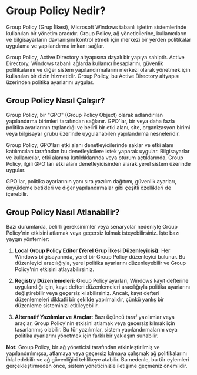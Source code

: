 # Group Policy Nedir?

Group Policy (Grup İlkesi), Microsoft Windows tabanlı işletim sistemlerinde kullanılan bir yönetim aracıdır. Group Policy, ağ yöneticilerine, kullanıcıların ve bilgisayarların davranışını kontrol etmek için merkezi bir yerden politikalar uygulama ve yapılandırma imkanı sağlar.

Group Policy, Active Directory altyapısına dayalı bir yapıya sahiptir. Active Directory, Windows tabanlı ağlarda kullanıcı hesaplarını, güvenlik politikalarını ve diğer sistem yapılandırmalarını merkezi olarak yönetmek için kullanılan bir dizin hizmetidir. Group Policy, bu Active Directory altyapısı üzerinden politika ayarlarını uygular.

## Group Policy Nasıl Çalışır?

Group Policy, bir "GPO" (Group Policy Object) olarak adlandırılan yapılandırma birimleri tarafından sağlanır. GPO'lar, bir veya daha fazla politika ayarlarının toplandığı ve belirli bir etki alanı, site, organizasyon birimi veya bilgisayar grubu üzerinde uygulanabilen yapılandırma nesneleridir.

Group Policy, GPO'ları etki alanı denetleyicilerinde saklar ve etki alanı katılımcıları tarafından bu denetleyicilere istek yaparak uygular. Bilgisayarlar ve kullanıcılar, etki alanına katıldıklarında veya oturum açtıklarında, Group Policy, ilgili GPO'ları etki alanı denetleyicisinden alarak yerel sistem üzerinde uygular.

GPO'lar, politika ayarlarının yanı sıra yazılım dağıtımı, güvenlik ayarları, önyükleme betikleri ve diğer yapılandırmalar gibi çeşitli özellikleri de içerebilir.

## Group Policy Nasıl Atlanabilir?

Bazı durumlarda, belirli gereksinimler veya senaryolar nedeniyle Group Policy'nin etkisini atlamak veya geçersiz kılmak isteyebilirsiniz. İşte bazı yaygın yöntemler:

1. **Local Group Policy Editor (Yerel Grup İlkesi Düzenleyicisi):** Her Windows bilgisayarında, yerel bir Group Policy düzenleyici bulunur. Bu düzenleyici aracılığıyla, yerel politika ayarlarını düzenleyebilir ve Group Policy'nin etkisini atlayabilirsiniz.

2. **Registry Düzenlemeleri:** Group Policy ayarları, Windows kayıt defterine uygulandığı için, kayıt defteri düzenlemeleri aracılığıyla politika ayarlarını değiştirebilir veya geçersiz kılabilirsiniz. Ancak, kayıt defteri düzenlemeleri dikkatli bir şekilde yapılmalıdır, çünkü yanlış bir düzenleme sisteminizi etkileyebilir.

3. **Alternatif Yazılımlar ve Araçlar:** Bazı üçüncü taraf yazılımlar veya araçlar, Group Policy'nin etkisini atlamak veya geçersiz kılmak için tasarlanmış olabilir. Bu tür yazılımlar, sistem yapılandırmalarını veya politika ayarlarını yönetmek için farklı bir yaklaşım sunabilir.

**Not:** Group Policy, bir ağ yöneticisi tarafından etkinleştirilmiş ve yapılandırılmışsa, atlamaya veya geçersiz kılmaya çalışmak ağ politikalarını ihlal edebilir ve ağ güvenliğini tehlikeye atabilir. Bu nedenle, bu tür eylemleri gerçekleştirmeden önce, sistem yöneticinizle iletişime geçmeniz önemlidir.


